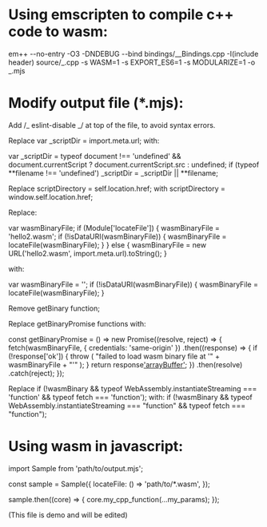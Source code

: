 # Using emscripten to compile c++ code to wasm:

em++ --no-entry -O3 -DNDEBUG --bind bindings/\_\_Bindings.cpp -I(include header) source/_.cpp -s WASM=1 -s EXPORT_ES6=1 -s MODULARIZE=1 -o _.mjs

# Modify output file (\*.mjs):

Add /_ eslint-disable _/ at top of the file, to avoid syntax errors.

Replace var \_scriptDir = import.meta.url; with:

var \_scriptDir =
typeof document !== 'undefined' && document.currentScript
? document.currentScript.src
: undefined;
if (typeof **filename !== 'undefined')
\_scriptDir = \_scriptDir || **filename;

Replace scriptDirectory = self.location.href; with scriptDirectory = window.self.location.href;

Replace:

var wasmBinaryFile;
if (Module['locateFile']) {
wasmBinaryFile = 'hello2.wasm';
if (!isDataURI(wasmBinaryFile)) {
wasmBinaryFile = locateFile(wasmBinaryFile);
}
} else {
wasmBinaryFile = new URL('hello2.wasm', import.meta.url).toString();
}

with:

var wasmBinaryFile = '';
if (!isDataURI(wasmBinaryFile)) {
wasmBinaryFile = locateFile(wasmBinaryFile);
}

Remove getBinary function;

Replace getBinaryPromise functions with:

const getBinaryPromise = () =>
new Promise((resolve, reject) => {
fetch(wasmBinaryFile, { credentials: 'same-origin' })
.then((response) => {
if (!response['ok']) {
throw (
"failed to load wasm binary file at '" +
wasmBinaryFile +
"'"
);
}
return response['arrayBuffer']();
})
.then(resolve)
.catch(reject);
});

Replace if (!wasmBinary && typeof WebAssembly.instantiateStreaming === 'function' && typeof fetch === 'function'); with:
if (!wasmBinary && typeof WebAssembly.instantiateStreaming === "function" && typeof fetch === "function");

# Using wasm in javascript:

import Sample from 'path/to/output.mjs';

const sample = Sample({
locateFile: () =>
'path/to/\*.wasm',
});

sample.then((core) => {
core.my_cpp_function(...my_params);
});

(This file is demo and will be edited)
